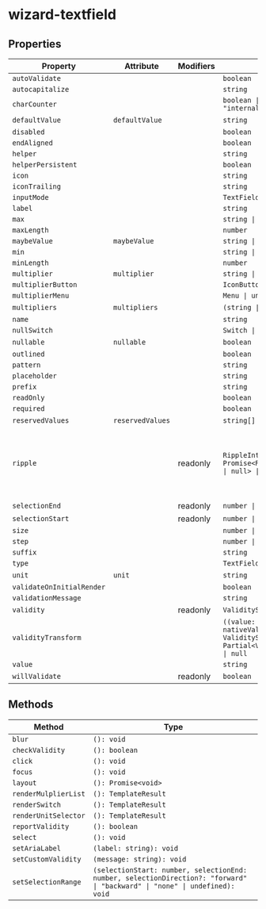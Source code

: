 # wizard-textfield

## Properties

| Property                  | Attribute        | Modifiers | Type                                             | Default   | Description                                      |
|---------------------------|------------------|-----------|--------------------------------------------------|-----------|--------------------------------------------------|
| `autoValidate`            |                  |           | `boolean`                                        |           |                                                  |
| `autocapitalize`          |                  |           | `string`                                         |           |                                                  |
| `charCounter`             |                  |           | `boolean \| "external" \| "internal"`            |           |                                                  |
| `defaultValue`            | `defaultValue`   |           | `string`                                         | ""        |                                                  |
| `disabled`                |                  |           | `boolean`                                        |           |                                                  |
| `endAligned`              |                  |           | `boolean`                                        |           |                                                  |
| `helper`                  |                  |           | `string`                                         |           |                                                  |
| `helperPersistent`        |                  |           | `boolean`                                        |           |                                                  |
| `icon`                    |                  |           | `string`                                         |           |                                                  |
| `iconTrailing`            |                  |           | `string`                                         |           |                                                  |
| `inputMode`               |                  |           | `TextFieldInputMode`                             |           |                                                  |
| `label`                   |                  |           | `string`                                         |           |                                                  |
| `max`                     |                  |           | `string \| number`                               |           |                                                  |
| `maxLength`               |                  |           | `number`                                         |           |                                                  |
| `maybeValue`              | `maybeValue`     |           | `string \| null`                                 |           |                                                  |
| `min`                     |                  |           | `string \| number`                               |           |                                                  |
| `minLength`               |                  |           | `number`                                         |           |                                                  |
| `multiplier`              | `multiplier`     |           | `string \| null`                                 |           |                                                  |
| `multiplierButton`        |                  |           | `IconButton \| undefined`                        |           |                                                  |
| `multiplierMenu`          |                  |           | `Menu \| undefined`                              |           |                                                  |
| `multipliers`             | `multipliers`    |           | `(string \| null)[]`                             | [null,""] |                                                  |
| `name`                    |                  |           | `string`                                         |           |                                                  |
| `nullSwitch`              |                  |           | `Switch \| undefined`                            |           |                                                  |
| `nullable`                | `nullable`       |           | `boolean`                                        | false     |                                                  |
| `outlined`                |                  |           | `boolean`                                        |           |                                                  |
| `pattern`                 |                  |           | `string`                                         |           |                                                  |
| `placeholder`             |                  |           | `string`                                         |           |                                                  |
| `prefix`                  |                  |           | `string`                                         |           |                                                  |
| `readOnly`                |                  |           | `boolean`                                        |           |                                                  |
| `required`                |                  |           | `boolean`                                        |           |                                                  |
| `reservedValues`          | `reservedValues` |           | `string[]`                                       | []        |                                                  |
| `ripple`                  |                  | readonly  | `RippleInterface \| Promise<RippleInterface \| null> \| undefined` |           | Implement ripple getter for Ripple integration with mwc-formfield |
| `selectionEnd`            |                  | readonly  | `number \| null`                                 |           |                                                  |
| `selectionStart`          |                  | readonly  | `number \| null`                                 |           |                                                  |
| `size`                    |                  |           | `number \| null`                                 |           |                                                  |
| `step`                    |                  |           | `number \| null`                                 |           |                                                  |
| `suffix`                  |                  |           | `string`                                         |           |                                                  |
| `type`                    |                  |           | `TextFieldType`                                  |           |                                                  |
| `unit`                    | `unit`           |           | `string`                                         | ""        |                                                  |
| `validateOnInitialRender` |                  |           | `boolean`                                        |           |                                                  |
| `validationMessage`       |                  |           | `string`                                         |           |                                                  |
| `validity`                |                  | readonly  | `ValidityState`                                  |           |                                                  |
| `validityTransform`       |                  |           | `((value: string, nativeValidity: ValidityState) => Partial<ValidityState>) \| null` |           |                                                  |
| `value`                   |                  |           | `string`                                         |           |                                                  |
| `willValidate`            |                  | readonly  | `boolean`                                        |           |                                                  |

## Methods

| Method               | Type                                             |
|----------------------|--------------------------------------------------|
| `blur`               | `(): void`                                       |
| `checkValidity`      | `(): boolean`                                    |
| `click`              | `(): void`                                       |
| `focus`              | `(): void`                                       |
| `layout`             | `(): Promise<void>`                              |
| `renderMulplierList` | `(): TemplateResult`                             |
| `renderSwitch`       | `(): TemplateResult`                             |
| `renderUnitSelector` | `(): TemplateResult`                             |
| `reportValidity`     | `(): boolean`                                    |
| `select`             | `(): void`                                       |
| `setAriaLabel`       | `(label: string): void`                          |
| `setCustomValidity`  | `(message: string): void`                        |
| `setSelectionRange`  | `(selectionStart: number, selectionEnd: number, selectionDirection?: "forward" \| "backward" \| "none" \| undefined): void` |

